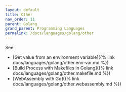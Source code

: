 ```yaml
---
layout: default
title: Other
nav_order: 11
parent: Golang
grand_parent: Programming Languages
permalink: /docs/languages/golang/other
---
```


See:
- [Get value from an environment variable]({% link docs/languages/golang/other.env-var.md %})
- [Build Process with Makefiles in Golang]({% link docs/languages/golang/other.makefile.md %})
- [WebAssembly with Go]({% link docs/languages/golang/other.webassembly.md %})
